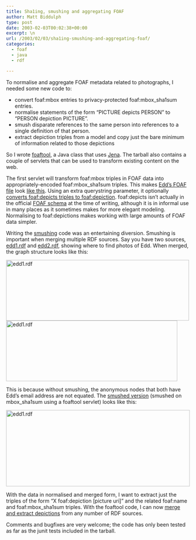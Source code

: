 ```yaml
---
title: Sha1ing, smushing and aggregating FOAF
author: Matt Biddulph
type: post
date: 2003-02-03T00:02:38+00:00
excerpt: \n
url: /2003/02/03/sha1ing-smushing-and-aggregating-foaf/
categories:
  - foaf
  - java
  - rdf

---
```

To normalise and aggregate FOAF metadata related to photographs, I needed some new code to:

  * convert foaf:mbox entries to privacy-protected foaf:mbox_sha1sum entries.
  * normalise statements of the form &#8220;PICTURE depicts PERSON&#8221; to &#8220;PERSON depiction PICTURE&#8221;.
  * smush disparate references to the same person into references to a single definition of that person.
  * extract depiction triples from a model and copy just the bare minimum of information related to those depictions

So I wrote [foaftool][1], a Java class that uses [Jena][2]. The tarball also contains a couple of servlets that can be used to transform existing content on the web.

<!--more-->

  
The first servlet will transform foaf:mbox triples in FOAF data into appropriately-encoded foaf:mbox_sha1sum triples. This makes [Edd&#8217;s FOAF file][3] look [like this][4]. Using an extra querystring parameter, it optionally [converts foaf:depicts triples to foaf:depiction][5]. foaf:depicts isn&#8217;t actually in the official [FOAF schema][6] at the time of writing, although it is in informal use in many places as it sometimes makes for more elegant modeling. Normalising to foaf:depictions makes working with large amounts of FOAF data simpler.

Writing the [smushing][7] code was an entertaining diversion. Smushing is important when merging multiple RDF sources. Say you have two sources, [edd1.rdf][8] and [edd2.rdf][9], showing where to find photos of Edd. When merged, the graph structure looks like this:

[<img class="noborder" width="500" height="166" alt="edd1.rdf" src="/images/edd1_small.png" />][10]  
[<img class="noborder" width="468" height="166" alt="edd1.rdf" src="/images/edd2_small.png" />][11]

This is because without smushing, the anonymous nodes that both have Edd&#8217;s email address are not equated. The [smushed version][12] (smushed on mbox_sha1sum using a foaftool servlet) looks like this:

[<img class="noborder" width="502" height="209" alt="edd1.rdf" src="/images/eddsmush_small.png" />][13]

With the data in normalised and merged form, I want to extract just the triples of the form &#8220;X foaf:depiction [picture uri]&#8221; and the related foaf:name and foaf:mbox_sha1sum triples. With the foaftool code, I can now [merge and extract depictions][14] from any number of RDF sources.

Comments and bugfixes are very welcome; the code has only been tested as far as the junit tests included in the tarball.

 [1]: https://www.hackdiary.com/src/foaftool-0.2.tar.gz
 [2]: https://www.hpl.hp.com/semweb/jena.htm
 [3]: https://heddley.com/edd/foaf.rdf
 [4]: https://www.hackdiary.com/foaf/apps/foafToSha1?foaf=https://heddley.com/edd/foaf.rdf
 [5]: https://www.hackdiary.com/foaf/apps/foafToSha1?foaf=https://heddley.com/edd/foaf.rdf&convertDepicts=1
 [6]: https://xmlns.com/foaf/0.1/
 [7]: https://rdfweb.org/2001/01/design/smush.html
 [8]: https://www.hackdiary.com/misc/edd1.rdf
 [9]: https://www.hackdiary.com/misc/edd2.rdf
 [10]: /images/edd1.png
 [11]: /images/edd2.png
 [12]: https://www.hackdiary.com/foaf/apps/aggregateDepictions?rdf=https://www.hackdiary.com/misc/edd1.rdf&rdf=https://www.hackdiary.com/misc/edd2.rdf
 [13]: /images/eddsmush.png
 [14]: https://www.hackdiary.com/foaf/apps/aggregateDepictions?rdf=https://www.picdiary.com/rss/xcom.rss&rdf=https://www.picdiary.com/rss/foafmeet.rss&rdf=https://www.picdiary.com/rss/barcelona_conf.rss&rdf=https://www.picdiary.com/rss/pantsconkeevil.rss